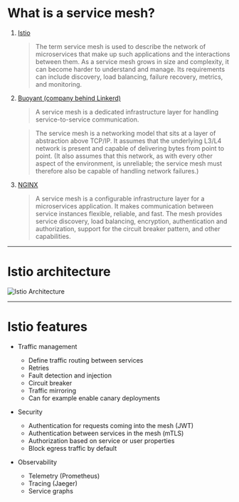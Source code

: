 # What is a service mesh?

1. [Istio](https://istio.io/docs/concepts/what-is-istio/#what-is-a-service-mesh)

   > The term service mesh is used to describe the network of microservices that make up such applications and the interactions between them. As a service mesh grows in size and complexity, it can become harder to understand and manage. Its requirements can include discovery, load balancing, failure recovery, metrics, and monitoring.

1. [Buoyant (company behind Linkerd)](https://blog.buoyant.io/2017/04/25/whats-a-service-mesh-and-why-do-i-need-one/)

   > A service mesh is a dedicated infrastructure layer for handling service-to-service communication.

   > The service mesh is a networking model that sits at a layer of abstraction above TCP/IP. It assumes that the underlying L3/L4 network is present and capable of delivering bytes from point to point. (It also assumes that this network, as with every other aspect of the environment, is unreliable; the service mesh must therefore also be capable of handling network failures.)

1. [NGINX](https://www.nginx.com/blog/what-is-a-service-mesh/)

   > A service mesh is a configurable infrastructure layer for a microservices application. It makes communication between service instances flexible, reliable, and fast. The mesh provides service discovery, load balancing, encryption, authentication and authorization, support for the circuit breaker pattern, and other capabilities.

---

# Istio architecture

![Istio Architecture](https://istio.io/docs/concepts/what-is-istio/arch.svg)

---

# Istio features

- Traffic management

  - Define traffic routing between services
  - Retries
  - Fault detection and injection
  - Circuit breaker
  - Traffic mirroring
  - Can for example enable canary deployments

- Security

  - Authentication for requests coming into the mesh (JWT)
  - Authentication between services in the mesh (mTLS)
  - Authorization based on service or user properties
  - Block egress traffic by default

- Observability

  - Telemetry (Prometheus)
  - Tracing (Jaeger)
  - Service graphs
